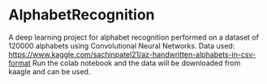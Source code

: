 # AlphabetRecognition
A deep learning project for alphabet recognition performed on a dataset of 120000 alphabets using Convolutional Neural Networks.
Data used: https://www.kaggle.com/sachinpatel21/az-handwritten-alphabets-in-csv-format
Run the colab notebook and the data will be downloaded from kaagle and can be used.
